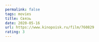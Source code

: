 ```yaml
---
permalink: false
tags: movies
title: Связь
date: 2020-05-16
url: https://www.kinopoisk.ru/film/760829
rating: 3
---
```

